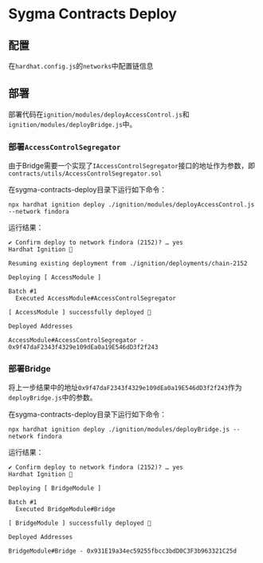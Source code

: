 # Sygma Contracts Deploy

## 配置

在`hardhat.config.js`的`networks`中配置链信息

## 部署

部署代码在`ignition/modules/deployAccessControl.js`和`ignition/modules/deployBridge.js`中。

### 部署`AccessControlSegregator`

由于Bridge需要一个实现了`IAccessControlSegregator`接口的地址作为参数，即`contracts/utils/AccessControlSegregator.sol`

在sygma-contracts-deploy目录下运行如下命令：

```
npx hardhat ignition deploy ./ignition/modules/deployAccessControl.js --network findora
```

运行结果：

```
✔ Confirm deploy to network findora (2152)? … yes
Hardhat Ignition 🚀

Resuming existing deployment from ./ignition/deployments/chain-2152

Deploying [ AccessModule ]

Batch #1
  Executed AccessModule#AccessControlSegregator

[ AccessModule ] successfully deployed 🚀

Deployed Addresses

AccessModule#AccessControlSegregator - 0x9f47daF2343f4329e109dEa0a19E546dD3f2f243
```

### 部署Bridge

将上一步结果中的地址`0x9f47daF2343f4329e109dEa0a19E546dD3f2f243`作为`deployBridge.js`中的参数。

在sygma-contracts-deploy目录下运行如下命令：

```
npx hardhat ignition deploy ./ignition/modules/deployBridge.js --network findora
```

运行结果：

```
✔ Confirm deploy to network findora (2152)? … yes
Hardhat Ignition 🚀

Deploying [ BridgeModule ]

Batch #1
  Executed BridgeModule#Bridge

[ BridgeModule ] successfully deployed 🚀

Deployed Addresses

BridgeModule#Bridge - 0x931E19a34ec59255fbcc3bdD0C3F3b963321C25d
```

